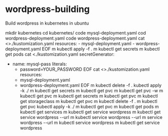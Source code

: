 # wordpress-building
Build wordpress in kubernetes in ubuntu

  mkdir kubernetes
  cd kubernetes/
  code mysql-deployment.yaml
  cod wordpress-deployment.yaml
  code wordpress-deployment.yaml
  cat <<EOF >>./kustomization.yaml
  resources:
    - mysql-deployment.yaml
    - wordpress-deployment.yaml
  EOF
  m kubectl apply -f .
  m kubectl get secrets
  m kubectl get pods
  cat <<EOF >./kustomization.yaml
  secretGenerator:
  - name: mysql-pass
    literals:
    - password=YOUR_PASSWORD
  EOF
  cat <<EOF >>./kustomization.yaml
  resources:
    - mysql-deployment.yaml
    - wordpress-deployment.yaml
  EOF
  m kubectl delete -f .
  kubectl apply -k ./
  m kubectl get secrets
  m kubectl get pvc
  m kubectl get pvc -w
  m kubectl get pvc
  m kubectl get secrets
  m kubectl get pvc
  m kubectl get storageclass
  m kubectl get pvc
  m kubectl delete -f .
  m kubectl get pvc
  kubectl apply -k ./
  m kubectl get pvc
  m kubectl get pods
  m kubectl get services
  m kubectl get service wordpress
  m kubectl get service wordpress --url
  m kubectl service wordpress --url
  m service wordpress --url
  m kubectl service wordpress
  m kubectl get service wordpress
